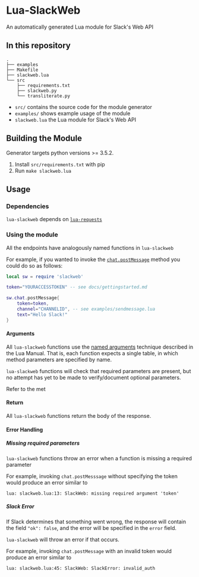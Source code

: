 # Lua-SlackWeb

An automatically generated Lua module for Slack's Web API

## In this repository

    .
    ├── examples
    ├── Makefile
    ├── slackweb.lua
    └── src
        ├── requirements.txt
        ├── slackweb.py
        └── transliterate.py

 * `src/` contains the source code for the module generator
 * `examples/` shows example usage of the module
 * `slackweb.lua` the Lua module for Slack's Web API

 ## Building the Module

Generator targets python versions >= 3.5.2.

1. Install `src/requirements.txt` with pip
2. Run `make slackweb.lua`

## Usage

### Dependencies

`lua-slackweb` depends on [`lua-requests`](https://github.com/JakobGreen/lua-requests)

### Using the module

All the endpoints have analogously named functions in `lua-slackweb`

For example, if you wanted to invoke the [`chat.postMessage`](https://api.slack.com/methods/chat.postMessage) method you could do so as follows:

```lua
local sw = require 'slackweb'

token="YOURACCESSTOKEN" -- see docs/gettingstarted.md

sw.chat.postMessage{
    token=token,
    channel="CHANNELID", -- see examples/sendmessage.lua
    text="Hello Slack!"
}
```

#### Arguments

All `lua-slackweb` functions use the [named arguments](https://www.lua.org/pil/5.3.html) technique described in the Lua Manual. That is, each function expects a single table, in which method parameters are specified by name.

`lua-slackweb` functions will check that required parameters are present,
but no attempt has yet to be made to verify/document optional parameters.

Refer to the met

#### Return

All `lua-slackweb` functions return the body of the response.


#### Error Handling


##### Missing required parameters

`lua-slackweb` functions throw an error when a function is missing a required parameter

For example, invoking `chat.postMesssage` without specifying the token would produce an error similar to

```
lua: slackweb.lua:13: SlackWeb: missing required argument 'token'
```

##### Slack Error

If Slack determines that something went wrong, the response will contain the 
field `"ok": false`, and the error will be specified in the `error` field.

`lua-slackweb` will throw an error if that occurs.

For example, invoking `chat.postMessage` with an invalid token would produce an error similar to

```
lua: slackweb.lua:45: SlackWeb: SlackError: invalid_auth
```

